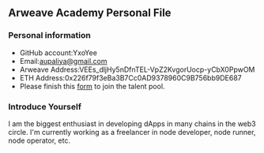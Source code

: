 ## Arweave Academy Personal File

### Personal information
- GitHub account:YxoYee
- Email:aupaliya@gmail.com
- Arweave Address:VEEs_dljHy5nDfnTEL-VpZ2KvgorUocp-yCbX0PpwOM
- ETH Address:0x226f79f3eBa3B7Cc0AD9378960C9B756bb9DE687
- Please finish this [form](https://docs.google.com/forms/d/e/1FAIpQLSfWA5fITCBgmRpmp3Nz5vmf9Mai_QWli-2pO47YKn_Zhtw/viewform?usp=sf_link) to join the talent pool.

### Introduce Yourself
I am the biggest enthusiast in developing dApps in many chains in the web3 circle. I'm currently working as a freelancer in node developer, node runner, node operator, etc.
